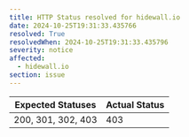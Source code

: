 ```yaml
---
title: HTTP Status resolved for hidewall.io
date: 2024-10-25T19:31:33.435766
resolved: True
resolvedWhen: 2024-10-25T19:31:33.435796
severity: notice
affected:
  - hidewall.io
section: issue
---
```


| Expected Statuses | Actual Status  |
|-------------------|----------------|
| 200, 301, 302, 403 | 403 |
